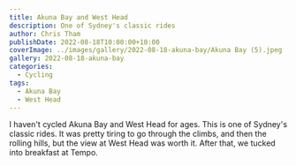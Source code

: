 ```yaml
---
title: Akuna Bay and West Head
description: One of Sydney's classic rides
author: Chris Tham
publishDate: 2022-08-18T10:00:00+10:00
coverImage: ../images/gallery/2022-08-18-akuna-bay/Akuna Bay (5).jpeg
gallery: 2022-08-18-akuna-bay
categories:
  - Cycling
tags:
  - Akuna Bay
  - West Head
---
```


I haven't cycled Akuna Bay and West Head for ages. This is one of Sydney's
classic rides. It was pretty tiring to go through the climbs, and then the
rolling hills, but the view at West Head was worth it. After that, we
tucked into breakfast at Tempo.
